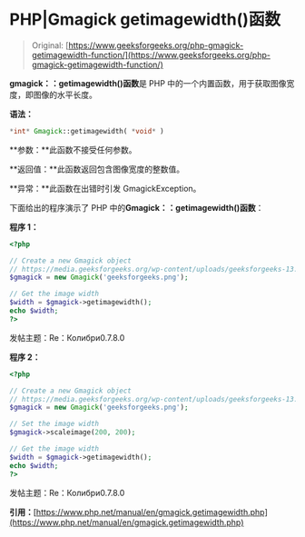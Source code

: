 # PHP|Gmagick getimagewidth()函数

> Original: [https://www.geeksforgeeks.org/php-gmagick-getimagewidth-function/](https://www.geeksforgeeks.org/php-gmagick-getimagewidth-function/)

**gmagick：：getimagewidth()函数**是 PHP 中的一个内置函数，用于获取图像宽度，即图像的水平长度。

**语法：**

```php
*int* Gmagick::getimagewidth( *void* )
```

**参数：**此函数不接受任何参数。

**返回值：**此函数返回包含图像宽度的整数值。

**异常：**此函数在出错时引发 GmagickException。

下面给出的程序演示了 PHP 中的**Gmagick：：getimagewidth()函数**：

**程序 1：**

```php
<?php

// Create a new Gmagick object
// https://media.geeksforgeeks.org/wp-content/uploads/geeksforgeeks-13.png
$gmagick = new Gmagick('geeksforgeeks.png');

// Get the image width
$width = $gmagick->getimagewidth();
echo $width;
?>
```

发帖主题：Re：Колибри0.7.8.0

**程序 2：**

```php
<?php

// Create a new Gmagick object
// https://media.geeksforgeeks.org/wp-content/uploads/geeksforgeeks-13.png
$gmagick = new Gmagick('geeksforgeeks.png');

// Set the image width
$gmagick->scaleimage(200, 200);

// Get the image width
$width = $gmagick->getimagewidth();
echo $width;
?>
```

发帖主题：Re：Колибри0.7.8.0

**引用：**[https://www.php.net/manual/en/gmagick.getimagewidth.php](https://www.php.net/manual/en/gmagick.getimagewidth.php)